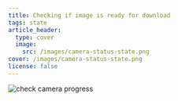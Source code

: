 ```yaml
---
title: Checking if image is ready for download
tags: state
article_header:
  type: cover
  image:
    src: /images/camera-status-state.png
cover: /images/camera-status-state.png
license: false
---
```



![check camera progress](/webapi/images/check-camera-progress.png)

